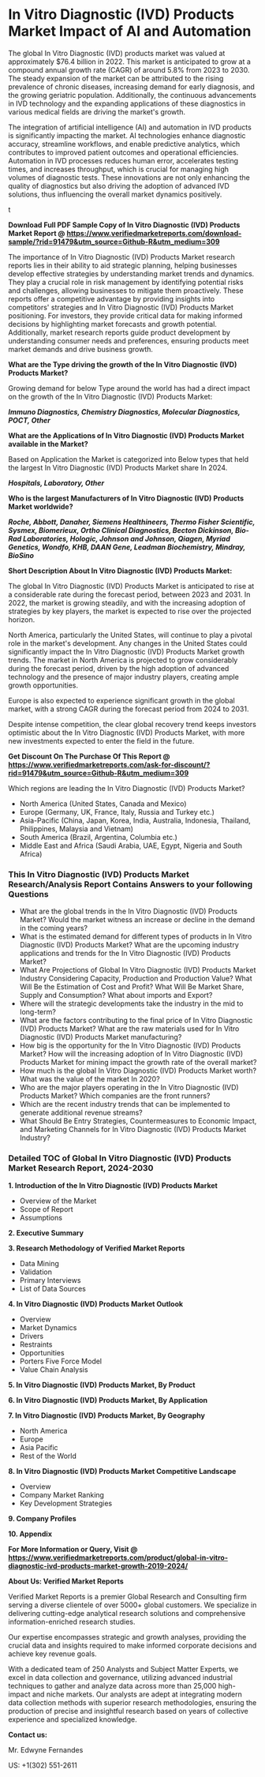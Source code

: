 <meta name="title" content="Global In Vitro Diagnostic (IVD) Products Market Impact of AI and Automation"><meta name="description" content="The global In Vitro Diagnostic (IVD) products market was valued at approximately $76.4 billion in 2022. This market is anticipated to grow at a compound annual growth "><meta name="title" content="In Vitro Diagnostic (IVD) Products Market Size, Share, Scope, Trends, Growth, Opportunities, Analysis, Forecast"><h1>In Vitro Diagnostic (IVD) Products Market Impact of AI and Automation</h1><p>The global In Vitro Diagnostic (IVD) products market was valued at approximately $76.4 billion in 2022. This market is anticipated to grow at a compound annual growth rate (CAGR) of around 5.8% from 2023 to 2030. The steady expansion of the market can be attributed to the rising prevalence of chronic diseases, increasing demand for early diagnosis, and the growing geriatric population. Additionally, the continuous advancements in IVD technology and the expanding applications of these diagnostics in various medical fields are driving the market's growth.</p><p>The integration of artificial intelligence (AI) and automation in IVD products is significantly impacting the market. AI technologies enhance diagnostic accuracy, streamline workflows, and enable predictive analytics, which contributes to improved patient outcomes and operational efficiencies. Automation in IVD processes reduces human error, accelerates testing times, and increases throughput, which is crucial for managing high volumes of diagnostic tests. These innovations are not only enhancing the quality of diagnostics but also driving the adoption of advanced IVD solutions, thus influencing the overall market dynamics positively.</p>t</p><p id="" class=""><strong>Download Full PDF Sample Copy of In Vitro Diagnostic (IVD) Products Market Report @ <a href="https://www.verifiedmarketreports.com/download-sample/?rid=91479&utm_source=Github-R&utm_medium=309" target="_blank">https://www.verifiedmarketreports.com/download-sample/?rid=91479&utm_source=Github-R&utm_medium=309</a></strong></p><p>The importance of&nbsp;In Vitro Diagnostic (IVD) Products Market research reports lies in their ability to aid strategic planning, helping businesses develop effective strategies by understanding market trends and dynamics. They play a crucial role in risk management by identifying potential risks and challenges, allowing businesses to mitigate them proactively. These reports offer a competitive advantage by providing insights into competitors' strategies and In Vitro Diagnostic (IVD) Products Market positioning. For investors, they provide critical data for making informed decisions by highlighting market forecasts and growth potential. Additionally, market research reports guide product development by understanding consumer needs and preferences, ensuring products meet market demands and drive business growth.</p><p><strong>What are the&nbsp;Type driving the growth of the In Vitro Diagnostic (IVD) Products Market?</strong></p><p id="" class="">Growing demand for below Type around the world has had a direct impact on the growth of the In Vitro Diagnostic (IVD) Products Market:</p><em><strong>Immuno Diagnostics, Chemistry Diagnostics, Molecular Diagnostics, POCT, Other</strong></em></p><strong>What are the&nbsp;Applications&nbsp;of In Vitro Diagnostic (IVD) Products Market available in the Market?</strong></p><p id="" class="">Based on Application the Market is categorized into Below types that held the largest In Vitro Diagnostic (IVD) Products Market share In 2024.</p><em><strong>Hospitals, Laboratory, Other</strong></em></p><strong>Who is the largest Manufacturers of In Vitro Diagnostic (IVD) Products Market worldwide?</strong></p><p><em><strong>Roche, Abbott, Danaher, Siemens Healthineers, Thermo Fisher Scientific, Sysmex, Biomerieux, Ortho Clinical Diagnostics, Becton Dickinson, Bio-Rad Laboratories, Hologic, Johnson and Johnson, Qiagen, Myriad Genetics, Wondfo, KHB, DAAN Gene, Leadman Biochemistry, Mindray, BioSino</strong></em></p><p id="" class=""><strong>Short Description About In Vitro Diagnostic (IVD) Products Market:</strong></p><p>The global In Vitro Diagnostic (IVD) Products Market is anticipated to rise at a considerable rate during the forecast period, between 2023 and 2031. In 2022, the market is growing steadily, and with the increasing adoption of strategies by key players, the market is expected to rise over the projected horizon.</p><p>North America, particularly the United States, will continue to play a pivotal role in the market's development. Any changes in the United States could significantly impact the In Vitro Diagnostic (IVD) Products Market growth trends. The market in North America is projected to grow considerably during the forecast period, driven by the high adoption of advanced technology and the presence of major industry players, creating ample growth opportunities.</p><p>Europe is also expected to experience significant growth in the global market, with a strong CAGR during the forecast period from 2024 to 2031.</p><p>Despite intense competition, the clear global recovery trend keeps investors optimistic about the In Vitro Diagnostic (IVD) Products Market, with more new investments expected to enter the field in the future.</p><p id="" class=""><strong>Get Discount On The Purchase Of This Report @ <a href="https://www.verifiedmarketreports.com/ask-for-discount/?rid=91479&utm_source=Github-R&utm_medium=309" target="_blank">https://www.verifiedmarketreports.com/ask-for-discount/?rid=91479&utm_source=Github-R&utm_medium=309</a></strong></p>Which regions are leading the In Vitro Diagnostic (IVD) Products Market?</p><ul><li>North America (United States, Canada and Mexico)</li><li>Europe (Germany, UK, France, Italy, Russia and Turkey etc.)</li><li>Asia-Pacific (China, Japan, Korea, India, Australia, Indonesia, Thailand, Philippines, Malaysia and Vietnam)</li><li>South America (Brazil, Argentina, Columbia etc.)</li><li>Middle East and Africa (Saudi Arabia, UAE, Egypt, Nigeria and South Africa)</li></ul><h3 id="" class="">This In Vitro Diagnostic (IVD) Products Market Research/Analysis Report Contains Answers to your following Questions</h3><ul><li>What are the global trends in the In Vitro Diagnostic (IVD) Products Market? Would the market witness an increase or decline in the demand in the coming years?</li><li>What is the estimated demand for different types of products in In Vitro Diagnostic (IVD) Products Market? What are the upcoming industry applications and trends for the In Vitro Diagnostic (IVD) Products Market?</li><li>What Are Projections of Global In Vitro Diagnostic (IVD) Products Market Industry Considering Capacity, Production and Production Value? What Will Be the Estimation of Cost and Profit? What Will Be Market Share, Supply and Consumption? What about imports and Export?</li><li>Where will the strategic developments take the industry in the mid to long-term?</li><li>What are the factors contributing to the final price of In Vitro Diagnostic (IVD) Products Market? What are the raw materials used for In Vitro Diagnostic (IVD) Products Market manufacturing?</li><li>How big is the opportunity for the In Vitro Diagnostic (IVD) Products Market? How will the increasing adoption of In Vitro Diagnostic (IVD) Products Market for mining impact the growth rate of the overall market?</li><li>How much is the global In Vitro Diagnostic (IVD) Products Market worth? What was the value of the market In 2020?</li><li>Who are the major players operating in the In Vitro Diagnostic (IVD) Products Market? Which companies are the front runners?</li><li>Which are the recent industry trends that can be implemented to generate additional revenue streams?</li><li>What Should Be Entry Strategies, Countermeasures to Economic Impact, and Marketing Channels for In Vitro Diagnostic (IVD) Products Market Industry?</li></ul><h3 id="" class="">Detailed TOC of Global In Vitro Diagnostic (IVD) Products Market Research Report, 2024-2030</h3><p id="" class=""><strong>1. Introduction of the In Vitro Diagnostic (IVD) Products Market</strong></p><ul><li>Overview of the Market</li><li>Scope of Report</li><li>Assumptions</li></ul><p id="" class=""><strong>2. Executive Summary</strong></p><p id="" class=""><strong>3. Research Methodology of Verified Market Reports</strong></p><ul><li>Data Mining</li><li>Validation</li><li>Primary Interviews</li><li>List of Data Sources</li></ul><p id="" class=""><strong>4. In Vitro Diagnostic (IVD) Products Market Outlook</strong></p><ul><li>Overview</li><li>Market Dynamics</li><li>Drivers</li><li>Restraints</li><li>Opportunities</li><li>Porters Five Force Model</li><li>Value Chain Analysis</li></ul><p id="" class=""><strong>5. In Vitro Diagnostic (IVD) Products Market, By Product</strong></p><p id="" class=""><strong>6. In Vitro Diagnostic (IVD) Products Market, By Application</strong></p><p id="" class=""><strong>7. In Vitro Diagnostic (IVD) Products Market, By Geography</strong></p><ul><li>North America</li><li>Europe</li><li>Asia Pacific</li><li>Rest of the World</li></ul><p id="" class=""><strong>8. In Vitro Diagnostic (IVD) Products Market Competitive Landscape</strong></p><ul><li>Overview</li><li>Company Market Ranking</li><li>Key Development Strategies</li></ul><p id="" class=""><strong>9. Company Profiles</strong></p><p id="" class=""><strong>10. Appendix</strong></p><p id="" class=""><strong>For More Information or Query, Visit @ <a href="https://www.verifiedmarketreports.com/product/global-in-vitro-diagnostic-ivd-products-market-growth-2019-2024/" target="_blank">https://www.verifiedmarketreports.com/product/global-in-vitro-diagnostic-ivd-products-market-growth-2019-2024/</a></strong></p><p id="" class=""><strong>About Us: Verified Market Reports</strong></p><p id="" class="">Verified Market Reports is a premier Global Research and Consulting firm serving a diverse clientele of over 5000+ global customers. We specialize in delivering cutting-edge analytical research solutions and comprehensive information-enriched research studies.</p><p id="" class="">Our expertise encompasses strategic and growth analyses, providing the crucial data and insights required to make informed corporate decisions and achieve key revenue goals.</p><p id="" class="">With a dedicated team of 250 Analysts and Subject Matter Experts, we excel in data collection and governance, utilizing advanced industrial techniques to gather and analyze data across more than 25,000 high-impact and niche markets. Our analysts are adept at integrating modern data collection methods with superior research methodologies, ensuring the production of precise and insightful research based on years of collective experience and specialized knowledge.</p><p id="" class=""><strong>Contact us:</strong></p><p id="" class="">Mr. Edwyne Fernandes</p><p id="" class="">US: +1(302) 551-2611</p>